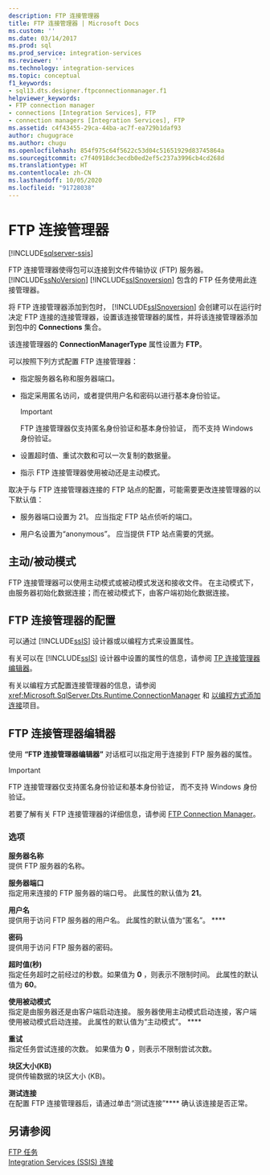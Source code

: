 ```yaml
---
description: FTP 连接管理器
title: FTP 连接管理器 | Microsoft Docs
ms.custom: ''
ms.date: 03/14/2017
ms.prod: sql
ms.prod_service: integration-services
ms.reviewer: ''
ms.technology: integration-services
ms.topic: conceptual
f1_keywords:
- sql13.dts.designer.ftpconnectionmanager.f1
helpviewer_keywords:
- FTP connection manager
- connections [Integration Services], FTP
- connection managers [Integration Services], FTP
ms.assetid: c4f43455-29ca-44ba-ac7f-ea729b1daf93
author: chugugrace
ms.author: chugu
ms.openlocfilehash: 854f975c64f5622c53d04c51651929d83745864a
ms.sourcegitcommit: c7f40918dc3ecdb0ed2ef5c237a3996cb4cd268d
ms.translationtype: HT
ms.contentlocale: zh-CN
ms.lasthandoff: 10/05/2020
ms.locfileid: "91728038"
---
```

# <a name="ftp-connection-manager"></a>FTP 连接管理器

[!INCLUDE[sqlserver-ssis](../../includes/applies-to-version/sqlserver-ssis.md)]


  FTP 连接管理器使得包可以连接到文件传输协议 (FTP) 服务器。 [!INCLUDE[ssNoVersion](../../includes/ssnoversion-md.md)] [!INCLUDE[ssISnoversion](../../includes/ssisnoversion-md.md)] 包含的 FTP 任务使用此连接管理器。  
  
 将 FTP 连接管理器添加到包时， [!INCLUDE[ssISnoversion](../../includes/ssisnoversion-md.md)] 会创建可以在运行时决定 FTP 连接的连接管理器，设置该连接管理器的属性，并将该连接管理器添加到包中的 **Connections** 集合。  
  
 该连接管理器的 **ConnectionManagerType** 属性设置为 **FTP**。  
  
 可以按照下列方式配置 FTP 连接管理器：  
  
-   指定服务器名称和服务器端口。  
  
-   指定采用匿名访问，或者提供用户名和密码以进行基本身份验证。  
  
    > [!IMPORTANT]  
    >  FTP 连接管理器仅支持匿名身份验证和基本身份验证， 而不支持 Windows 身份验证。  
  
-   设置超时值、重试次数和可以一次复制的数据量。  
  
-   指示 FTP 连接管理器使用被动还是主动模式。  
  
 取决于与 FTP 连接管理器连接的 FTP 站点的配置，可能需要更改连接管理器的以下默认值：  
  
-   服务器端口设置为 21。 应当指定 FTP 站点侦听的端口。  
  
-   用户名设置为“anonymous”。 应当提供 FTP 站点需要的凭据。  
  
## <a name="activepassive-modes"></a>主动/被动模式  
 FTP 连接管理器可以使用主动模式或被动模式发送和接收文件。 在主动模式下，由服务器初始化数据连接；而在被动模式下，由客户端初始化数据连接。  
  
## <a name="configuration-of-the-ftp-connection-manager"></a>FTP 连接管理器的配置  
 可以通过 [!INCLUDE[ssIS](../../includes/ssis-md.md)] 设计器或以编程方式来设置属性。  
  
 有关可以在 [!INCLUDE[ssIS](../../includes/ssis-md.md)] 设计器中设置的属性的信息，请参阅 [TP 连接管理器编辑器]()。  
  
 有关以编程方式配置连接管理器的信息，请参阅 <xref:Microsoft.SqlServer.Dts.Runtime.ConnectionManager> 和 [以编程方式添加连接](../../integration-services/building-packages-programmatically/adding-connections-programmatically.md)项目。  
  
## <a name="ftp-connection-manager-editor"></a>FTP 连接管理器编辑器
  使用 **“FTP 连接管理器编辑器”** 对话框可以指定用于连接到 FTP 服务器的属性。  
  
> [!IMPORTANT]  
>  FTP 连接管理器仅支持匿名身份验证和基本身份验证， 而不支持 Windows 身份验证。  
  
 若要了解有关 FTP 连接管理器的详细信息，请参阅 [FTP Connection Manager](../../integration-services/connection-manager/ftp-connection-manager.md)。  
  
### <a name="options"></a>选项  
 **服务器名称**  
 提供 FTP 服务器的名称。  
  
 **服务器端口**  
 指定用来连接的 FTP 服务器的端口号。 此属性的默认值为 **21**。  
  
 **用户名**  
 提供用于访问 FTP 服务器的用户名。 此属性的默认值为“匿名”。 ****  
  
 **密码**  
 提供用于访问 FTP 服务器的密码。  
  
 **超时值(秒)**  
 指定任务超时之前经过的秒数。如果值为 **0** ，则表示不限制时间。 此属性的默认值为 **60**。  
  
 **使用被动模式**  
 指定是由服务器还是由客户端启动连接。 服务器使用主动模式启动连接，客户端使用被动模式启动连接。 此属性的默认值为“主动模式”。 ****  
  
 **重试**  
 指定任务尝试连接的次数。 如果值为 **0** ，则表示不限制尝试次数。  
  
 **块区大小(KB)**  
 提供传输数据的块区大小 (KB)。  
  
 **测试连接**  
 在配置 FTP 连接管理器后，请通过单击“测试连接”**** 确认该连接是否正常。  
  
## <a name="see-also"></a>另请参阅  
 [FTP 任务](../../integration-services/control-flow/ftp-task.md)   
 [Integration Services (SSIS) 连接](../../integration-services/connection-manager/integration-services-ssis-connections.md)  
  
